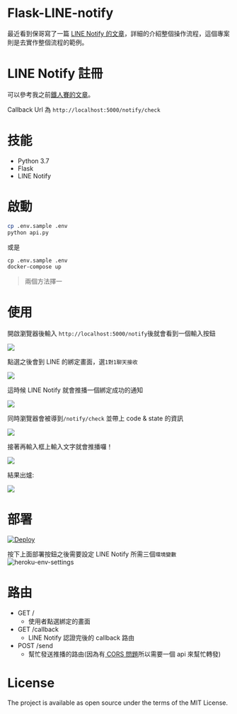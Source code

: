# Flask-LINE-notify

最近看到保哥寫了一篇 [LINE Notify 的文章](https://blog.miniasp.com/post/2020/02/17/Go-Through-LINE-Notify-Without-Any-Code)，詳細的介紹整個操作流程，這個專案則是去實作整個流程的範例。

# LINE Notify 註冊

可以參考我之前[鐵人賽的文章](https://nijialin.com/2019/09/20/Day5-%E5%81%9A%E4%B8%80%E5%80%8B%E8%88%87-LINE-Notify-%E9%80%A3%E5%8B%95%E7%9A%84%E6%9C%8D%E5%8B%99/)。

Callback Url 為 `http://localhost:5000/notify/check`

# 技能

- Python 3.7
- Flask
- LINE Notify

# 啟動

```sh
cp .env.sample .env
python api.py
```

或是

```dockerfile
cp .env.sample .env
docker-compose up
```

> 兩個方法擇一

# 使用

開啟瀏覽器後輸入 `http://localhost:5000/notify`後就會看到一個輸入按鈕

![](https://i.imgur.com/RraASZL.png)

點選之後會到 LINE 的綁定畫面，選`1對1聊天接收`

![](https://i.imgur.com/jhB3pMV.png)

這時候 LINE Notify 就會推播一個綁定成功的通知

![](https://i.imgur.com/0KlKrXE.png)

同時瀏覽器會被導到`/notify/check` 並帶上 code & state 的資訊

![](https://i.imgur.com/oGs5NWI.png)

接著再輸入框上輸入文字就會推播囉！

![](https://i.imgur.com/U9zZnmm.png)

結果出爐:

![](https://i.imgur.com/KjGXOo3.png)

# 部署

[![Deploy](https://www.herokucdn.com/deploy/button.svg)](https://heroku.com/deploy)

按下上面部署按鈕之後需要設定 LINE Notify 所需三個`環境變數`
![heroku-env-settings](https://i.imgur.com/wV5rUyMl.png)

# 路由

- GET /
  - 使用者點選綁定的畫面
- GET /callback
  - LINE Notify 認證完後的 callback 路由
- POST /send
  - 幫忙發送推播的路由(因為有[ CORS 問題](https://developer.mozilla.org/zh-TW/docs/Web/HTTP/CORS)所以需要一個 api 來幫忙轉發)

# License

The project is available as open source under the terms of the MIT License.
